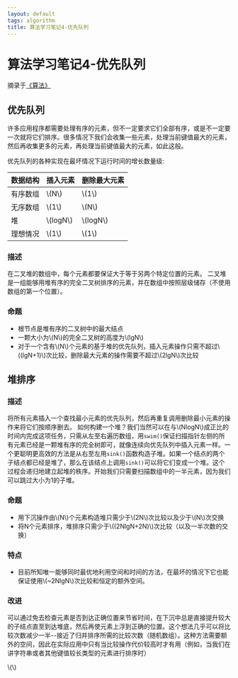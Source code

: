 ```yaml
---
layout: default
tags: algorithm
title: 算法学习笔记4-优先队列
---
```


# 算法学习笔记4-优先队列 #

摘录于[《算法》](http://book.douban.com/subject/19952400/)

## 优先队列 ##
许多应用程序都需要处理有序的元素，但不一定要求它们全部有序，或是不一定要一次就将它们排序。很多情况下我们会收集一些元素，处理当前键值最大的元素，然后再收集更多的元素，再处理当前键值最大的元素，如此这般。

优先队列的各种实现在最坏情况下运行时间的增长数量级:

数据结构 | 插入元素 | 删除最大元素
---|---|---
有序数组 | \\(N\\) | \\(1\\)
无序数组 | \\(1\\) | \\(N\\)
堆 | \\(logN\\) | \\(logN\\)
理想情况 | \\(1\\) | \\(1\\)

### 描述 ###
在二叉堆的数组中，每个元素都要保证大于等于另两个特定位置的元素。
二叉堆是一组能够用堆有序的完全二叉树排序的元素，并在数组中按照层级储存（不使用数组的第一个位置）。

### 命题 ###

* 根节点是堆有序的二叉树中的最大结点
* 一颗大小为\\(N\\)的完全二叉树的高度为\\(lgN\\)
* 对于一个含有\\(N\\)个元素的基于堆的优先队列，插入元素操作只需不超过\\((lgN+1)\\)次比较，删除最大元素的操作需要不超过\\(2lgN\\)次比较

## 堆排序 ##

### 描述 ###
将所有元素插入一个查找最小元素的优先队列，然后再重复调用删除最小元素的操作来将它们按顺序删去。
如何构建一个堆？我们当然可以在与\\(NlogN\\)成正比的时间内完成这项任务，只需从左至右遍历数组，用`swim()`保证扫描指针左侧的所有元素已经是一颗堆有序的完全树即可，就像连续向优先队列中插入元素一样。一个更聪明更高效的方法是从右至左用`sink()`函数构造子堆。如果一个结点的两个子结点都已经是堆了，那么在该结点上调用`sink()`可以将它们变成一个堆。这个过程会递归地建立起堆的秩序。开始我们只需要扫描数组中的一半元素，因为我们可以跳过大小为1的子堆。

### 命题 ###

* 用下沉操作由\\(N\\)个元素构造堆只需少于\\(2N\\)次比较以及少于\\(N\\)次交换
* 将N个元素排序，堆排序只需少于\\((2NlgN+2N)\\)次比较（以及一半次数的交换）

### 特点 ###
* 目前所知唯一能够同时最优地利用空间和时间的方法，在最坏的情况下它也能保证使用\\(~2NlgN\\)次比较和恒定的额外空间。

### 改进 ###
可以通过免去检查元素是否到达正确位置来节省时间，在下沉中总是直接提升较大的子结点直至到达堆底，然后再使元素上浮到正确的位置。这个想法几乎可以将比较次数减少一半--接近了归并排序所需的比较次数（随机数组）。这种方法需要额外的空间，因此在实际应用中只有当比较操作代价较高时才有用（例如，当我们在讲字符串或者其他键值较长类型的元素进行排序时）

<script type="text/javascript" src="http://cdn.mathjax.org/mathjax/latest/MathJax.js?config=default"></script>

\\(\\)
